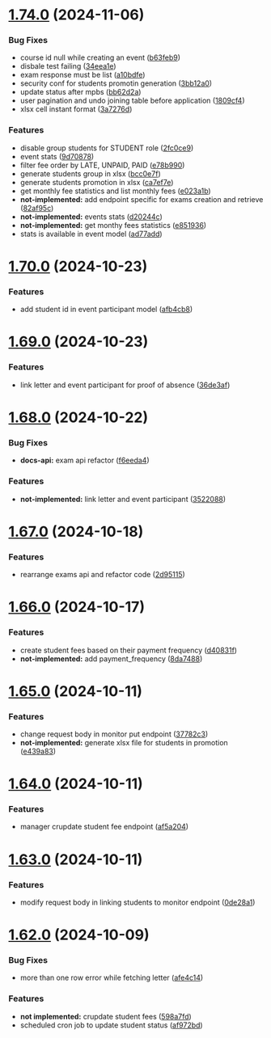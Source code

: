 # [1.74.0](https://github.com/hei-school/hei-admin-api/compare/v1.70.0...v1.74.0) (2024-11-06)


### Bug Fixes

* course id null while creating an event ([b63feb9](https://github.com/hei-school/hei-admin-api/commit/b63feb901e6536788d61a34159fb8e5583e8b88b))
* disbale test failing ([34eea1e](https://github.com/hei-school/hei-admin-api/commit/34eea1ec60f05f888926520bfca24643b4ca21bb))
* exam response must be list  ([a10bdfe](https://github.com/hei-school/hei-admin-api/commit/a10bdfe591aae3aeb024df0c9601a63b664d4c75))
* security conf for students promotin generation  ([3bb12a0](https://github.com/hei-school/hei-admin-api/commit/3bb12a0ff1a0680da6fe617e69ec3d65eb732a43))
* update status after mpbs  ([bb62d2a](https://github.com/hei-school/hei-admin-api/commit/bb62d2ae8fecc663682af20c104e26cf0fe6618d))
* user pagination and undo joining table before application  ([1809cf4](https://github.com/hei-school/hei-admin-api/commit/1809cf44ed5a0d6a00e655094c69021d213f64f3))
* xlsx cell instant format  ([3a7276d](https://github.com/hei-school/hei-admin-api/commit/3a7276d97df5dcdce5cbfa5fdd4d98007f87df15))


### Features

* disable group students for STUDENT role  ([2fc0ce9](https://github.com/hei-school/hei-admin-api/commit/2fc0ce974444da6a872e309170358c8fb3500a77))
* event stats ([9d70878](https://github.com/hei-school/hei-admin-api/commit/9d70878583eb62123ab7b6022b93d75e5d2cbc28))
* filter fee order by LATE, UNPAID, PAID  ([e78b990](https://github.com/hei-school/hei-admin-api/commit/e78b99079a3672e6bfbb3127433b06ccd4288cb6))
* generate students group in xlsx  ([bcc0e7f](https://github.com/hei-school/hei-admin-api/commit/bcc0e7ffa64237005f1325a6e1dd450dccbaf944))
* generate students promotion in xlsx  ([ca7ef7e](https://github.com/hei-school/hei-admin-api/commit/ca7ef7ebcc478a18907d7184fbe0a28f7cfde393))
* get monthly fee statistics and list monthly fees  ([e023a1b](https://github.com/hei-school/hei-admin-api/commit/e023a1b09659f194a1c9e0f22a25106bf4514579))
* **not-implemented:** add endpoint specific for exams creation and retrieve ([82af95c](https://github.com/hei-school/hei-admin-api/commit/82af95c0d3dfa9c7ce37621c62de9c0eba20132a))
* **not-implemented:** events stats ([d20244c](https://github.com/hei-school/hei-admin-api/commit/d20244c4fc23490fdb4ae40c4af944102fdd7213))
* **not-implemented:** get monthy fees statistics  ([e851936](https://github.com/hei-school/hei-admin-api/commit/e85193642650b548bd6baa7616ed3bc3e555c922))
* stats is available in event model ([ad77add](https://github.com/hei-school/hei-admin-api/commit/ad77addbfde083858507aa887402d657479ca71a))



# [1.70.0](https://github.com/hei-school/hei-admin-api/compare/v1.69.0...v1.70.0) (2024-10-23)


### Features

* add student id in event participant model ([afb4cb8](https://github.com/hei-school/hei-admin-api/commit/afb4cb8451b5c3d13e96d5aa899f1e697c527e67))



# [1.69.0](https://github.com/hei-school/hei-admin-api/compare/v1.68.0...v1.69.0) (2024-10-23)


### Features

* link letter and event participant for proof of absence ([36de3af](https://github.com/hei-school/hei-admin-api/commit/36de3afd5428e56f4ee7bcf6273eea62957c8f90))



# [1.68.0](https://github.com/hei-school/hei-admin-api/compare/v1.67.0...v1.68.0) (2024-10-22)


### Bug Fixes

* **docs-api:** exam api refactor ([f6eeda4](https://github.com/hei-school/hei-admin-api/commit/f6eeda447580aa479439ee809c32757165990da0))


### Features

* **not-implemented:** link letter and event participant ([3522088](https://github.com/hei-school/hei-admin-api/commit/352208894c4bf6dbcdb8ed77c154499b8402b339))



# [1.67.0](https://github.com/hei-school/hei-admin-api/compare/v1.66.0...v1.67.0) (2024-10-18)


### Features

* rearrange exams api and refactor code ([2d95115](https://github.com/hei-school/hei-admin-api/commit/2d9511594d32d39e6659128f70d2921bcf0baacc))



# [1.66.0](https://github.com/hei-school/hei-admin-api/compare/v1.65.0...v1.66.0) (2024-10-17)


### Features

* create student fees based on their payment frequency ([d40831f](https://github.com/hei-school/hei-admin-api/commit/d40831fcad9d8d04b1ec912cc0e829dc50b2ff10))
* **not-implemented:** add payment_frequency ([8da7488](https://github.com/hei-school/hei-admin-api/commit/8da7488ea642117fd49bf520a00bd8dda53db5a1))



# [1.65.0](https://github.com/hei-school/hei-admin-api/compare/v1.64.0...v1.65.0) (2024-10-11)


### Features

* change request body in monitor put endpoint ([37782c3](https://github.com/hei-school/hei-admin-api/commit/37782c305688ac4ac8dee765766f56e9da1b5b88))
* **not-implemented:** generate xlsx file for students in promotion ([e439a83](https://github.com/hei-school/hei-admin-api/commit/e439a83ecc1500982ac0f6aeca91d971dbb36886))



# [1.64.0](https://github.com/hei-school/hei-admin-api/compare/v1.63.0...v1.64.0) (2024-10-11)


### Features

* manager crupdate student fee endpoint ([af5a204](https://github.com/hei-school/hei-admin-api/commit/af5a2049db4d6b7ea65f25f56f347d7b38d2c815))



# [1.63.0](https://github.com/hei-school/hei-admin-api/compare/v1.62.0...v1.63.0) (2024-10-11)


### Features

* modify request body in linking students to monitor endpoint ([0de28a1](https://github.com/hei-school/hei-admin-api/commit/0de28a13e4504ed49d764990c419666b136cb3a1))



# [1.62.0](https://github.com/hei-school/hei-admin-api/compare/v1.61.0...v1.62.0) (2024-10-09)


### Bug Fixes

* more than one row error while fetching letter ([afe4c14](https://github.com/hei-school/hei-admin-api/commit/afe4c145fe86287ffe329c7072e1a5fd7a8bd338))


### Features

* **not implemented:** crupdate student fees ([598a7fd](https://github.com/hei-school/hei-admin-api/commit/598a7fd8803218e7a37f7c3be1e76c3eba29d1b5))
* scheduled cron job to update student status  ([af972bd](https://github.com/hei-school/hei-admin-api/commit/af972bd3481ad3b24593ecbbb713dd4efb740870))



